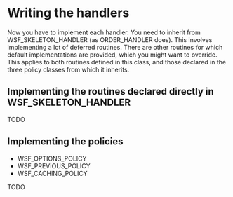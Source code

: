 # Writing the handlers

Now you have to implement each handler. You need to inherit from WSF_SKELETON_HANDLER (as ORDER_HANDLER does). This involves implementing a lot of deferred routines. There are other routines for which default implementations are provided, which you might want to override. This applies to both routines defined in this class, and those declared in the three policy classes from which it inherits.

## Implementing the routines declared directly in WSF_SKELETON_HANDLER

TODO

## Implementing the policies

* WSF_OPTIONS_POLICY
* WSF_PREVIOUS_POLICY
* WSF_CACHING_POLICY

TODO